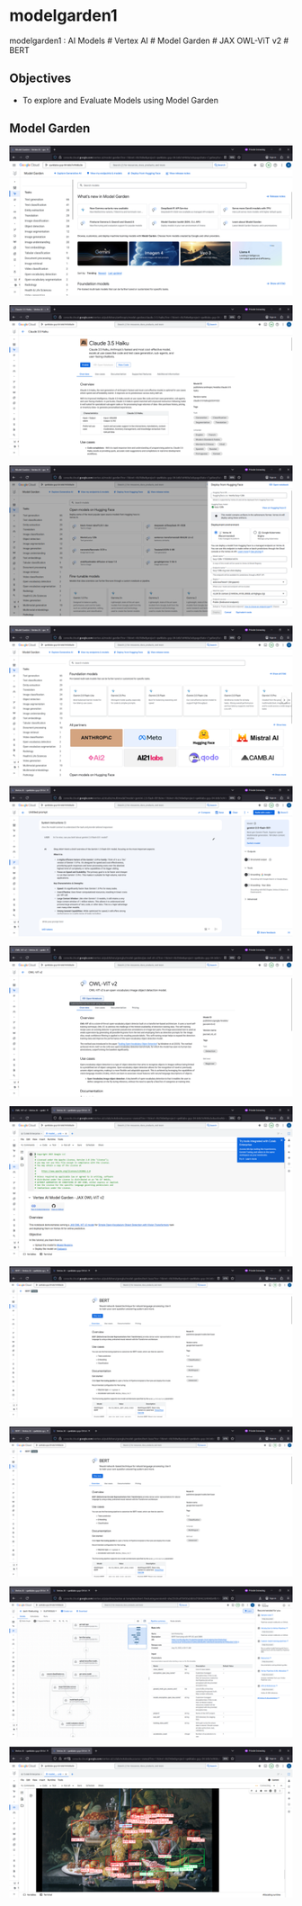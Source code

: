 # modelgarden1
modelgarden1 : AI Models # Vertex AI # Model Garden # JAX OWL-ViT v2 # BERT


## Objectives
- To explore and Evaluate Models using Model Garden


## Model Garden

![modelgarden1001.png](./media/modelgarden1001.png)

![modelgarden1002.png](./media/modelgarden1002.png)

![modelgarden1003.png](./media/modelgarden1003.png)

![modelgarden1004.png](./media/modelgarden1004.png)

![modelgarden1005.png](./media/modelgarden1005.png)

![modelgarden1006.png](./media/modelgarden1006.png)

![modelgarden1007.png](./media/modelgarden1007.png)

![modelgarden1008.png](./media/modelgarden1008.png)

![modelgarden1008.png](./media/modelgarden1008.png)

![modelgarden1009.png](./media/modelgarden1009.png)

![modelgarden1010.png](./media/modelgarden1010.png)
